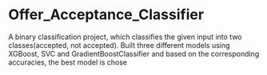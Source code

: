 # Offer_Acceptance_Classifier

A binary classification project, which classifies the
given input into two classes(accepted, not accepted). Built three different models using
XGBoost, SVC and GradientBoostClassifier and based on the corresponding accuracies,
the best model is chose
